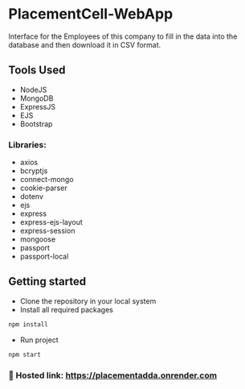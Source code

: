 # PlacementCell-WebApp
Interface for the Employees of this company to fill in the data into the database and then download it in CSV
format.

## Tools Used 
- NodeJS
- MongoDB
- ExpressJS
- EJS
- Bootstrap

### Libraries: 
* axios
* bcryptjs
* connect-mongo
* cookie-parser
* dotenv
* ejs
* express
* express-ejs-layout
* express-session
* mongoose
* passport
* passport-local

## Getting started

* Clone the repository in your local system
* Install all required packages
```bash
npm install 
```
* Run project 
```bash
npm start
```

### 🔗 Hosted link: https://placementadda.onrender.com